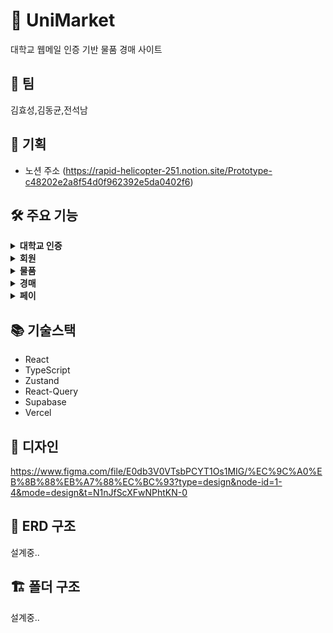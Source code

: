 # 🏪 UniMarket

대학교 웹메일 인증 기반 물품 경매 사이트

## 👬 팀

김효성,김동균,전석남

## 📖 기획

- 노션 주소 (https://rapid-helicopter-251.notion.site/Prototype-c48202e2a8f54d0f962392e5da0402f6)

## 🛠️ 주요 기능

<details>
  <summary><b>대학교 인증</b></summary>
  <div markdown="1">
    <ul>
      <li>웹메일을 톨한 대학교 재학 인증 </li>
      <li>https://univcert.com/  이용 예정</li>
    </ul>
  </div>
</details>
<details>
  <summary><b>회원</b></summary>
  <div markdown="1">
    <ul>
      <li>물품 등록 기능</li>
      <li>경매 참여 기능</li>
      <li>페이 기능</li>
      <li>판매 품목, 구매 목록 조회 기능</li>
    </ul>
  </div>
</details>
<details>
  <summary><b>물품</b></summary>
  <div markdown="1">
    <ul>
      <li>경매 중, 경매 전 품목 리스트 조회 기능</li>
      <li>물품 세부 조회 기능</li>
      <li>실시간 경매 현황 조회 기능</li>
    </ul>
  </div>
</details>
<details>
  <summary><b>경매</b></summary>
  <div markdown="1">
    <ul>
      <li>입찰 등록, 입찰 취소 기능</li>
      <li>입찰 등록시, 현재 본인 페이에 돈이 있는지 없는지 유효성 검사 기능</li>
      <li>낙찰 시, 판매자와 구매자의 연결을 위해 판매자의 핸드폰번호 or 등록한 이메일 열람 기능</li>
      <li>거래 완료 버튼 클릭 시, 낙찰 금액 판매자의 페이로 입금 기능</li>
    </ul>
  </div>
</details>
<details>
  <summary><b>페이</b></summary>
  <div markdown="1">
    <ul>
      <li>입금 기능</li>
      <li>출금 기능</li>
      <li>잔고 조회 기능</li>
    </ul>
  </div>
</details>

## 📚 기술스택

- React
- TypeScript
- Zustand
- React-Query
- Supabase
- Vercel

## 📒 디자인

https://www.figma.com/file/E0db3V0VTsbPCYT1Os1MIG/%EC%9C%A0%EB%8B%88%EB%A7%88%EC%BC%93?type=design&node-id=1-4&mode=design&t=N1nJfScXFwNPhtKN-0

## 🧬 ERD 구조

설계중..

## 🏗️ 폴더 구조

설계중..
